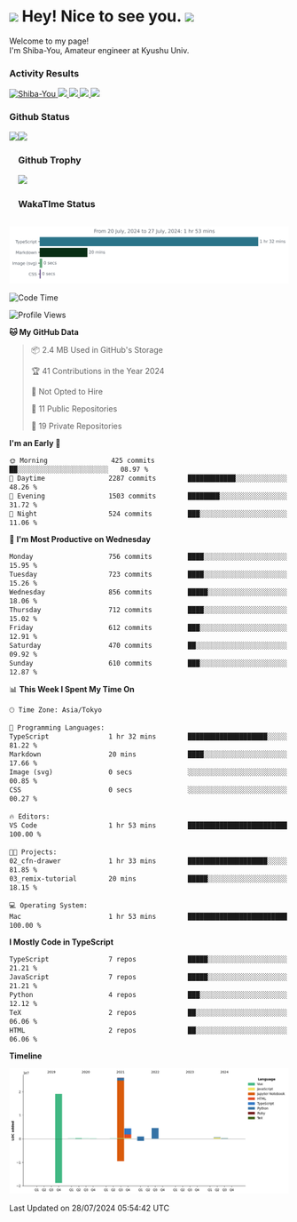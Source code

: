 <h1>
  <img src="https://emojis.slackmojis.com/emojis/images/1531849430/4246/blob-sunglasses.gif?1531849430" width="30"/> 
  Hey! Nice to see you.
  <img src="https://emojis.slackmojis.com/emojis/images/1531849430/4246/blob-sunglasses.gif?1531849430" width="30"/> 
</h1>
<p>
  Welcome to my page! <br />
  I'm Shiba-You, Amateur engineer at Kyushu Univ.
</p>


<h3>
  Activity Results
</h3>
<p align="left"> 
  <!--   GitHub  -->
  <a href="https://github.com/Shiba-You/Shiba-You/">
    <img src="https://komarev.com/ghpvc/?username=Shiba-You" alt="Shiba-You" />
  </a>
  <a href="https://github.com/Shiba-You">
    <img height="20" src="https://img.shields.io/github/followers/Shiba-You?label=follow&logo=github&style=flat" />
  </a>
  
  <!-- Qiita -->
  <a href="http://qiita.com/Shiba-You">
    <img height="20" src="https://qiita-badge.apiapi.app/s/Shiba-You/posts.svg" />
  </a>
  <a href="http://qiita.com/Shiba-You">
    <img height="20" src="https://qiita-badge.apiapi.app/s/Shiba-You/contributions.svg" />
  </a>
  <a href="http://qiita.com/Shiba-You">
    <img height="20" src="https://qiita-badge.apiapi.app/s/Shiba-You/followers.svg" />
  </a>
</p>


<h3>
  Github Status
</h3>
<div>
  <img height="170" align="left" src="https://github-readme-stats.vercel.app/api?username=Shiba-You&theme=tokyonight" />
  <img height="170" src="https://github-readme-stats.vercel.app/api/top-langs/?username=Shiba-You&theme=tokyonight&layout=compact" />
</div>

<h3>
  Github Trophy
</h3>
<div>
  <img width="800" src="https://github-profile-trophy.vercel.app/?username=Shiba-You&theme=tokyonight" />
</div>


<h3>
  WakaTIme Status
</h3>
<img src="https://github.com/Shiba-You/Shiba-You/blob/main/images/stat.svg" alt="Shiba-You WakaTime Activity"/>

<!--START_SECTION:waka-->
![Code Time](http://img.shields.io/badge/Code%20Time-865%20hrs%2025%20mins-blue)

![Profile Views](http://img.shields.io/badge/Profile%20Views-1-blue)

**🐱 My GitHub Data** 

> 📦 2.4 MB Used in GitHub's Storage 
 > 
> 🏆 41 Contributions in the Year 2024
 > 
> 🚫 Not Opted to Hire
 > 
> 📜 11 Public Repositories 
 > 
> 🔑 19 Private Repositories 
 > 
**I'm an Early 🐤** 

```text
🌞 Morning                425 commits         ██░░░░░░░░░░░░░░░░░░░░░░░   08.97 % 
🌆 Daytime                2287 commits        ████████████░░░░░░░░░░░░░   48.26 % 
🌃 Evening                1503 commits        ████████░░░░░░░░░░░░░░░░░   31.72 % 
🌙 Night                  524 commits         ███░░░░░░░░░░░░░░░░░░░░░░   11.06 % 
```
📅 **I'm Most Productive on Wednesday** 

```text
Monday                   756 commits         ████░░░░░░░░░░░░░░░░░░░░░   15.95 % 
Tuesday                  723 commits         ████░░░░░░░░░░░░░░░░░░░░░   15.26 % 
Wednesday                856 commits         █████░░░░░░░░░░░░░░░░░░░░   18.06 % 
Thursday                 712 commits         ████░░░░░░░░░░░░░░░░░░░░░   15.02 % 
Friday                   612 commits         ███░░░░░░░░░░░░░░░░░░░░░░   12.91 % 
Saturday                 470 commits         ██░░░░░░░░░░░░░░░░░░░░░░░   09.92 % 
Sunday                   610 commits         ███░░░░░░░░░░░░░░░░░░░░░░   12.87 % 
```


📊 **This Week I Spent My Time On** 

```text
🕑︎ Time Zone: Asia/Tokyo

💬 Programming Languages: 
TypeScript               1 hr 32 mins        ████████████████████░░░░░   81.22 % 
Markdown                 20 mins             ████░░░░░░░░░░░░░░░░░░░░░   17.66 % 
Image (svg)              0 secs              ░░░░░░░░░░░░░░░░░░░░░░░░░   00.85 % 
CSS                      0 secs              ░░░░░░░░░░░░░░░░░░░░░░░░░   00.27 % 

🔥 Editors: 
VS Code                  1 hr 53 mins        █████████████████████████   100.00 % 

🐱‍💻 Projects: 
02_cfn-drawer            1 hr 33 mins        ████████████████████░░░░░   81.85 % 
03_remix-tutorial        20 mins             █████░░░░░░░░░░░░░░░░░░░░   18.15 % 

💻 Operating System: 
Mac                      1 hr 53 mins        █████████████████████████   100.00 % 
```

**I Mostly Code in TypeScript** 

```text
TypeScript               7 repos             █████░░░░░░░░░░░░░░░░░░░░   21.21 % 
JavaScript               7 repos             █████░░░░░░░░░░░░░░░░░░░░   21.21 % 
Python                   4 repos             ███░░░░░░░░░░░░░░░░░░░░░░   12.12 % 
TeX                      2 repos             ██░░░░░░░░░░░░░░░░░░░░░░░   06.06 % 
HTML                     2 repos             ██░░░░░░░░░░░░░░░░░░░░░░░   06.06 % 
```



**Timeline**

![Lines of Code chart](https://raw.githubusercontent.com/Shiba-You/Shiba-You/main/assets/bar_graph.png)


 Last Updated on 28/07/2024 05:54:42 UTC
<!--END_SECTION:waka-->

